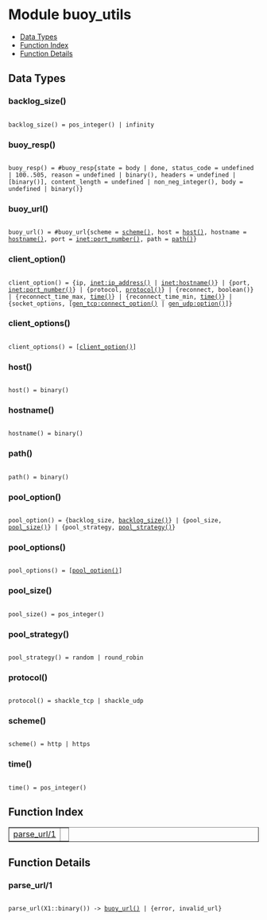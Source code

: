 

# Module buoy_utils #
* [Data Types](#types)
* [Function Index](#index)
* [Function Details](#functions)

<a name="types"></a>

## Data Types ##




### <a name="type-backlog_size">backlog_size()</a> ###


<pre><code>
backlog_size() = pos_integer() | infinity
</code></pre>




### <a name="type-buoy_resp">buoy_resp()</a> ###


<pre><code>
buoy_resp() = #buoy_resp{state = body | done, status_code = undefined | 100..505, reason = undefined | binary(), headers = undefined | [binary()], content_length = undefined | non_neg_integer(), body = undefined | binary()}
</code></pre>




### <a name="type-buoy_url">buoy_url()</a> ###


<pre><code>
buoy_url() = #buoy_url{scheme = <a href="#type-scheme">scheme()</a>, host = <a href="#type-host">host()</a>, hostname = <a href="#type-hostname">hostname()</a>, port = <a href="inet.md#type-port_number">inet:port_number()</a>, path = <a href="#type-path">path()</a>}
</code></pre>




### <a name="type-client_option">client_option()</a> ###


<pre><code>
client_option() = {ip, <a href="inet.md#type-ip_address">inet:ip_address()</a> | <a href="inet.md#type-hostname">inet:hostname()</a>} | {port, <a href="inet.md#type-port_number">inet:port_number()</a>} | {protocol, <a href="#type-protocol">protocol()</a>} | {reconnect, boolean()} | {reconnect_time_max, <a href="#type-time">time()</a>} | {reconnect_time_min, <a href="#type-time">time()</a>} | {socket_options, [<a href="gen_tcp.md#type-connect_option">gen_tcp:connect_option()</a> | <a href="gen_udp.md#type-option">gen_udp:option()</a>]}
</code></pre>




### <a name="type-client_options">client_options()</a> ###


<pre><code>
client_options() = [<a href="#type-client_option">client_option()</a>]
</code></pre>




### <a name="type-host">host()</a> ###


<pre><code>
host() = binary()
</code></pre>




### <a name="type-hostname">hostname()</a> ###


<pre><code>
hostname() = binary()
</code></pre>




### <a name="type-path">path()</a> ###


<pre><code>
path() = binary()
</code></pre>




### <a name="type-pool_option">pool_option()</a> ###


<pre><code>
pool_option() = {backlog_size, <a href="#type-backlog_size">backlog_size()</a>} | {pool_size, <a href="#type-pool_size">pool_size()</a>} | {pool_strategy, <a href="#type-pool_strategy">pool_strategy()</a>}
</code></pre>




### <a name="type-pool_options">pool_options()</a> ###


<pre><code>
pool_options() = [<a href="#type-pool_option">pool_option()</a>]
</code></pre>




### <a name="type-pool_size">pool_size()</a> ###


<pre><code>
pool_size() = pos_integer()
</code></pre>




### <a name="type-pool_strategy">pool_strategy()</a> ###


<pre><code>
pool_strategy() = random | round_robin
</code></pre>




### <a name="type-protocol">protocol()</a> ###


<pre><code>
protocol() = shackle_tcp | shackle_udp
</code></pre>




### <a name="type-scheme">scheme()</a> ###


<pre><code>
scheme() = http | https
</code></pre>




### <a name="type-time">time()</a> ###


<pre><code>
time() = pos_integer()
</code></pre>

<a name="index"></a>

## Function Index ##


<table width="100%" border="1" cellspacing="0" cellpadding="2" summary="function index"><tr><td valign="top"><a href="#parse_url-1">parse_url/1</a></td><td></td></tr></table>


<a name="functions"></a>

## Function Details ##

<a name="parse_url-1"></a>

### parse_url/1 ###

<pre><code>
parse_url(X1::binary()) -&gt; <a href="#type-buoy_url">buoy_url()</a> | {error, invalid_url}
</code></pre>
<br />

